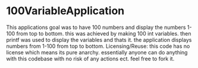 # 100VariableApplication

This applications goal was to have 100 numbers and display the numbers 1-100 from top to bottom. this was achieved by making 100 int variables. then printf was used to 
display the variables and thats it. the application displays numbers from 1-100 from top to bottom.
Licensing/Reuse: this code has no license which means its pure anarchy. essentially anyone can do anything with this codebase with no risk of any actions ect. feel free to fork it.
